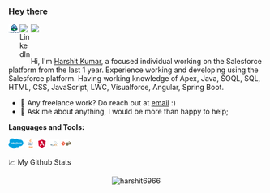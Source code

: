 ### Hey there 
<a href="https://www.linkedin.com/in/harshit2716/">
  <img align="left" alt="LinkedIn" width="22px" src="https://raw.githubusercontent.com/harshit6966/personal-portfolio/master/media/trailhead.svg" />
</a>
<a href="https://www.linkedin.com/in/harshit2716/">
  <img align="left" alt="LinkedIn" width="22px" src="https://raw.githubusercontent.com/peterthehan/peterthehan/master/assets/linkedin.svg" />
</a>

![](https://visitor-badge.glitch.me/badge?page_id=harshit6966.harshit6966)

<br />

Hi, I'm [Harshit Kumar](https://harshit6966.github.io/personal-portfolio/), a focused individual working on the Salesforce platform from the last 1 year. Experience working and developing using the Salesforce platform. Having working knowledge of Apex, Java, SOQL, SQL, HTML, CSS, JavaScript, LWC, Visualforce, Angular, Spring Boot.
  
- 💼 Any freelance work? Do reach out at [email](mailto:harshit6966@gmail.com) :)
- 💬 Ask me about anything, I would be more than happy to help;

**Languages and Tools:**  

<code><img height="20" src="https://raw.githubusercontent.com/harshit6966/personal-portfolio/master/media/salesforce.svg"></code>
<code><img height="20" src="https://raw.githubusercontent.com/github/explore/80688e429a7d4ef2fca1e82350fe8e3517d3494d/topics/java/java.png"></code>
<code><img height="20" src="https://raw.githubusercontent.com/github/explore/80688e429a7d4ef2fca1e82350fe8e3517d3494d/topics/angular/angular.png"></code>
<code><img height="20" src="https://raw.githubusercontent.com/github/explore/80688e429a7d4ef2fca1e82350fe8e3517d3494d/topics/mysql/mysql.png"></code>
<code><img height="20" src="https://raw.githubusercontent.com/github/explore/80688e429a7d4ef2fca1e82350fe8e3517d3494d/topics/git/git.png"></code>

📈 My Github Stats

<p align="center"> <img src="https://github-readme-stats.vercel.app/api?username=harshit6966&show_icons=true&theme=gotham" alt="harshit6966" />
